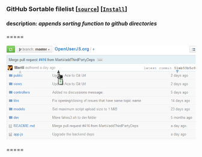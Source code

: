 ### **GitHub Sortable filelist** **[[`source`]](../src/GitHub_Sortable_Filelist.user.js)** **[[`Install`]](/../../raw/master/src/GitHub_Sortable_Filelist.user.js  "You must have GreaseMonkey installed")**

#### description: *appends sorting function to github directories*

=====

[![screenshot](../res/gitoujs.png "filelist sorted by date")](/../../raw/master/res/gitgfo.png)

=====


